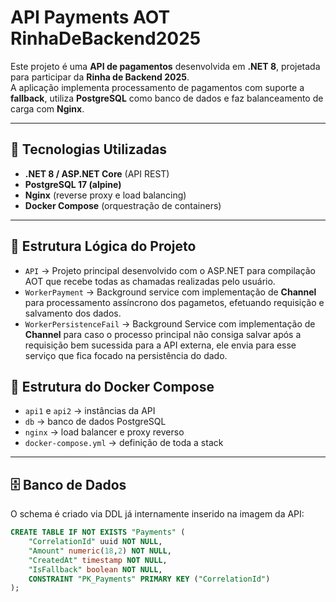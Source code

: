 # API Payments AOT RinhaDeBackend2025

Este projeto é uma **API de pagamentos** desenvolvida em **.NET 8**, projetada para participar da **Rinha de Backend 2025**.  
A aplicação implementa processamento de pagamentos com suporte a **fallback**, utiliza **PostgreSQL** como banco de dados e faz balanceamento de carga com **Nginx**.

---

## 🚀 Tecnologias Utilizadas
- **.NET 8 / ASP.NET Core** (API REST)
- **PostgreSQL 17 (alpine)**
- **Nginx** (reverse proxy e load balancing)
- **Docker Compose** (orquestração de containers)

---

## 📂 Estrutura Lógica do Projeto
- `API` → Projeto principal desenvolvido com o ASP.NET para compilação AOT que recebe todas as chamadas realizadas pelo usuário.
- `WorkerPayment` → Background service com implementação de **Channel** para processamento assíncrono dos pagametos, efetuando requisição e salvamento dos dados.
- `WorkerPersistenceFail` → Background Service com implementação de **Channel** para caso o processo principal não consiga salvar após a requisição bem sucessida para a API externa, ele envia para esse serviço que fica focado na persistência do dado.

## 📂 Estrutura do Docker Compose
- `api1` e `api2` → instâncias da API  
- `db` → banco de dados PostgreSQL  
- `nginx` → load balancer e proxy reverso  
- `docker-compose.yml` → definição de toda a stack  

---

## 🗄️ Banco de Dados
O schema é criado via DDL já internamente inserido na imagem da API:

```sql
CREATE TABLE IF NOT EXISTS "Payments" (
    "CorrelationId" uuid NOT NULL,
    "Amount" numeric(18,2) NOT NULL,
    "CreatedAt" timestamp NOT NULL,
    "IsFallback" boolean NOT NULL,
    CONSTRAINT "PK_Payments" PRIMARY KEY ("CorrelationId")
);